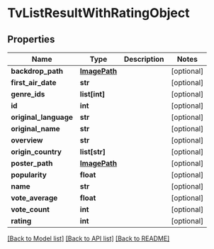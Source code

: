 # TvListResultWithRatingObject

## Properties
Name | Type | Description | Notes
------------ | ------------- | ------------- | -------------
**backdrop_path** | [**ImagePath**](ImagePath.md) |  | [optional] 
**first_air_date** | **str** |  | [optional] 
**genre_ids** | **list[int]** |  | [optional] 
**id** | **int** |  | [optional] 
**original_language** | **str** |  | [optional] 
**original_name** | **str** |  | [optional] 
**overview** | **str** |  | [optional] 
**origin_country** | **list[str]** |  | [optional] 
**poster_path** | [**ImagePath**](ImagePath.md) |  | [optional] 
**popularity** | **float** |  | [optional] 
**name** | **str** |  | [optional] 
**vote_average** | **float** |  | [optional] 
**vote_count** | **int** |  | [optional] 
**rating** | **int** |  | [optional] 

[[Back to Model list]](../README.md#documentation-for-models) [[Back to API list]](../README.md#documentation-for-api-endpoints) [[Back to README]](../README.md)

